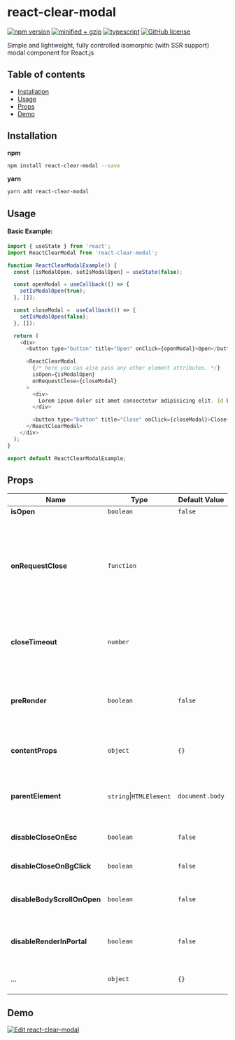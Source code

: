 # react-clear-modal

[![npm version](https://img.shields.io/npm/v/react-clear-modal)](https://www.npmjs.com/package/react-clear-modal)
[![minified + gzip](https://img.shields.io/bundlephobia/minzip/react-clear-modal/latest)](https://bundlephobia.com/package/react-clear-modal@latest)
[![typescript](https://badgen.net/npm/types/react-clear-modal)](https://unpkg.com/react-clear-modal/dist/index.d.ts)
[![GitHub license](https://img.shields.io/badge/license-MIT-blue.svg)](https://github.com/vadymshymko/react-clear-modal/blob/master/LICENSE)

Simple and lightweight, fully controlled isomorphic (with SSR support) modal component for React.js

## Table of contents

- [Installation](#installation)
- [Usage](#usage)
- [Props](#props)
- [Demo](#demo)

## Installation

**npm**

```bash
npm install react-clear-modal --save
```

**yarn**

```bash
yarn add react-clear-modal
```

## Usage

#### Basic Example:

```js
import { useState } from 'react';
import ReactClearModal from 'react-clear-modal';

function ReactClearModalExample() {
  const [isModalOpen, setIsModalOpen] = useState(false);

  const openModal = useCallback(() => {
    setIsModalOpen(true);
  }, []);

  const closeModal =  useCallback(() => {
    setIsModalOpen(false);
  }, []);

  return (
    <div>
      <button type="button" title="Open" onClick={openModal}>Open</button>

      <ReactClearModal
        {/* here you can also pass any other element attributes. */}
        isOpen={isModalOpen}
        onRequestClose={closeModal}
      >
        <div>
          Lorem ipsum dolor sit amet consectetur adipisicing elit. Id beatae quia, neque modi libero quidem ipsum architecto, incidunt molestias culpa, totam accusantium reprehenderit animi voluptas magni alias error commodi ut.
        </div>

        <button type="button" title="Close" onClick={closeModal}>Close</button>
      </ReactClearModal>
    </div>
  );
}

export default ReactClearModalExample;
```

## Props

| Name                        | Type                    | Default Value   | Description                                                                                                                                                                                                    |
| --------------------------- | ----------------------- | --------------- | -------------------------------------------------------------------------------------------------------------------------------------------------------------------------------------------------------------- |
| **isOpen**                  | `boolean`               | `false`         | Is the modal open                                                                                                                                                                                              |
| **onRequestClose**          | `function`              |                 | The function that will be called to close the modal window when the ESC button is pressed (if `disableCloseOnEsc` !== true) or an area outside of the content is clicked (if `disableCloseOnBgClick` !== true) |
| **closeTimeout**            | `number`                |                 | Time period in milliseconds after which the modal close function (`onRequestClose` prop) will be called                                                                                                        |
| **preRender**               | `boolean`               | `false`         | Whether the modal window and its content must be present in the DOM when the `isOpen` property is set to `false`                                                                                               |
| **contentProps**            | `object`                | `{}`            | DOM props (HTMLAttributes) for modal content wrapper div                                                                                                                                                       |
| **parentElement**           | `string`\|`HTMLElement` | `document.body` | Modal Portal container element (`HTMLElement`) or css selector (`string`). Ignored if `disableRenderInPortal` is set to `true`                                                                                 |
| **disableCloseOnEsc**       | `boolean`               | `false`         | Prevent modal window from closing when `ESC` key is pressed                                                                                                                                                    |
| **disableCloseOnBgClick**   | `boolean`               | `false`         | Prevent modal from closing after clicking on modal background                                                                                                                                                  |
| **disableBodyScrollOnOpen** | `boolean`               | `false`         | Set `{overflow: hidden}` for `document.body` when modal is open                                                                                                                                                |
| **disableRenderInPortal**   | `boolean`               | `false`         | Prevent render modal in portal (if `true` it will be rendered directly inside parent component)                                                                                                                |
| ...                         | `object`                | `{}`            | DOM props (HTMLAttributes) for modal container div                                                                                                                                                             |

## Demo

[![Edit react-clear-modal](https://codesandbox.io/static/img/play-codesandbox.svg)](https://codesandbox.io/s/react-clear-modal-qdpb48)
